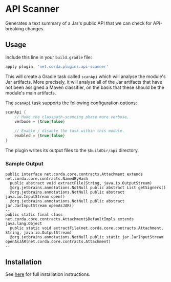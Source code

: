 # API Scanner

Generates a text summary of a Jar's public API that we can check for API-breaking changes.

## Usage
Include this line in your `build.gradle` file:

```gradle
apply plugin: 'net.corda.plugins.api-scanner'
```

This will create a Gradle task called `scanApi` which will analyse the module's Jar artifacts. More precisely,
it will analyse all of the Jar artifacts that have not been assigned a Maven classifier, on the basis
that these should be the module's main artifacts.

The `scanApi` task supports the following configuration options:
```gradle
scanApi {
    // Make the classpath-scanning phase more verbose.
    verbose = {true|false}

    // Enable / disable the task within this module.
    enabled = {true|false}
}
```

The plugin writes its output files to the `$buildDir/api` directory.

### Sample Output
```
public interface net.corda.core.contracts.Attachment extends net.corda.core.contracts.NamedByHash
  public abstract void extractFile(String, java.io.OutputStream)
  @org.jetbrains.annotations.NotNull public abstract List getSigners()
  @org.jetbrains.annotations.NotNull public abstract java.io.InputStream open()
  @org.jetbrains.annotations.NotNull public abstract jar.JarInputStream openAsJAR()
--
public static final class net.corda.core.contracts.Attachment$DefaultImpls extends java.lang.Object
  public static void extractFile(net.corda.core.contracts.Attachment, String, java.io.OutputStream)
  @org.jetbrains.annotations.NotNull public static jar.JarInputStream openAsJAR(net.corda.core.contracts.Attachment)
--

```

## Installation
See [here](../README.rst) for full installation instructions.
